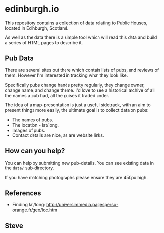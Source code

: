 edinburgh.io
============

This repository contains a collection of data relating to Public Houses,
located in Edinburgh, Scotland.

As well as the data there is a simple tool which will read this data
and build a series of HTML pages to describe it.


Pub Data
--------

There are several sites out there which contain lists of pubs, and
reviews of them.  However I'm interested in tracking what they look
like.

Specifically pubs change hands pretty regularly, they change owner,
change name, and change theme.  I'd love to see a historical archive
of all the names a pub had, all the guises it traded under.

The idea of a map-presentation is just a useful sidetrack, with an
aim to present things more easily, the ultimate goal is to collect
data on pubs:

* The names of pubs.
* The location - lat/long.
* Images of pubs.
* Contact details are nice, as are website links.


How can you help?
-----------------

You can help by submitting new pub-details.   You can see existing
data in the `data/` sub-directory.

If you have matching photographs please ensure they are 450px high.


References
-----------

* Finding lat/long:  http://universimmedia.pagesperso-orange.fr/geo/loc.htm


Steve
--
